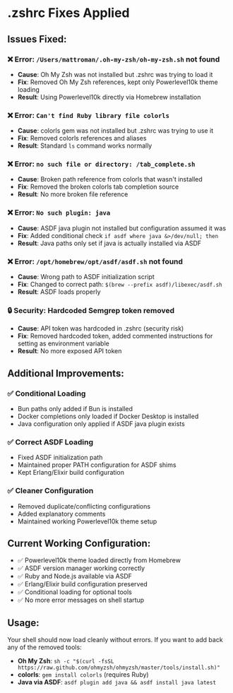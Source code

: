# .zshrc Fixes Applied

## Issues Fixed:

### ❌ **Error**: `/Users/mattroman/.oh-my-zsh/oh-my-zsh.sh` not found
- **Cause**: Oh My Zsh was not installed but .zshrc was trying to load it
- **Fix**: Removed Oh My Zsh references, kept only Powerlevel10k theme loading
- **Result**: Using Powerlevel10k directly via Homebrew installation

### ❌ **Error**: `Can't find Ruby library file colorls`
- **Cause**: colorls gem was not installed but .zshrc was trying to use it
- **Fix**: Removed colorls references and aliases
- **Result**: Standard `ls` command works normally

### ❌ **Error**: `no such file or directory: /tab_complete.sh`
- **Cause**: Broken path reference from colorls that wasn't installed
- **Fix**: Removed the broken colorls tab completion source
- **Result**: No more broken file reference

### ❌ **Error**: `No such plugin: java`
- **Cause**: ASDF java plugin not installed but configuration assumed it was
- **Fix**: Added conditional check `if asdf where java &>/dev/null; then`
- **Result**: Java paths only set if java is actually installed via ASDF

### ❌ **Error**: `/opt/homebrew/opt/asdf/asdf.sh` not found
- **Cause**: Wrong path to ASDF initialization script
- **Fix**: Changed to correct path: `$(brew --prefix asdf)/libexec/asdf.sh`
- **Result**: ASDF loads properly

### 🔒 **Security**: Hardcoded Semgrep token removed
- **Cause**: API token was hardcoded in .zshrc (security risk)
- **Fix**: Removed hardcoded token, added commented instructions for setting as environment variable
- **Result**: No more exposed API token

## Additional Improvements:

### ✅ **Conditional Loading**
- Bun paths only added if Bun is installed
- Docker completions only loaded if Docker Desktop is installed
- Java configuration only applied if ASDF java plugin exists

### ✅ **Correct ASDF Loading**
- Fixed ASDF initialization path
- Maintained proper PATH configuration for ASDF shims
- Kept Erlang/Elixir build configuration

### ✅ **Cleaner Configuration**
- Removed duplicate/conflicting configurations
- Added explanatory comments
- Maintained working Powerlevel10k theme setup

## Current Working Configuration:

- ✅ Powerlevel10k theme loaded directly from Homebrew
- ✅ ASDF version manager working correctly
- ✅ Ruby and Node.js available via ASDF
- ✅ Erlang/Elixir build configuration preserved
- ✅ Conditional loading for optional tools
- ✅ No more error messages on shell startup

## Usage:

Your shell should now load cleanly without errors. If you want to add back any of the removed tools:

- **Oh My Zsh**: `sh -c "$(curl -fsSL https://raw.github.com/ohmyzsh/ohmyzsh/master/tools/install.sh)"`
- **colorls**: `gem install colorls` (requires Ruby)
- **Java via ASDF**: `asdf plugin add java && asdf install java latest`
